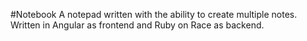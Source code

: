 #Notebook
A notepad written with the ability to create multiple notes. Written in Angular as frontend and Ruby on Race as backend.
 